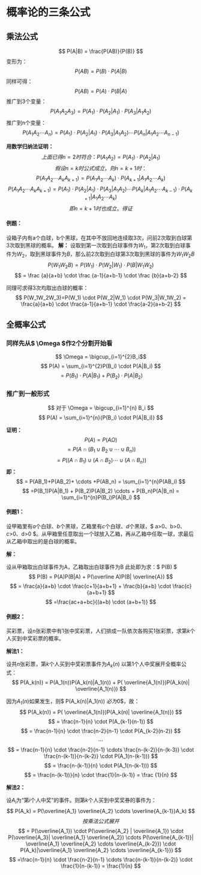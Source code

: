# 概率论的三条公式

## 乘法公式

$$ P(A|B) = \frac{P(AB)}{P(B)} $$
变形为：
$$ P(AB) = P(B) \cdot P(A|B) $$
同样可得：
$$ P(AB) = P(A) \cdot P(B|A) $$
推广到3个变量：
$$ P(A_1A_2A_3) = P(A_1) \cdot P(A_2|A_1) \cdot P(A_3|A_1A_2) $$
推广到n个变量：
$$ P(A_1A_2 \cdots A_n) = P(A_1) \cdot P(A_2|A_1) \cdot P(A_3|A_1A_2) \cdots P(A_n|A_1A_2 \cdots A_{n-1})  $$

**用数学归纳法证明：**
$$ 上面已得n = 2时符合：P(A_1A_2) = P(A_1) \cdot P(A_2|A_1) $$
$$ 假设n=k时公式成立，则n=k+1时： $$
$$ P(A_1A_2 \cdots A_kA_{k+1}) = P(A_1A_2 \cdots A_k) \cdot P(A_{k+1}|A_1A_2 \cdots A_k) $$
$$ P(A_1A_2 \cdots A_kA_{k+1}) = P(A_1) \cdot P(A_2|A_1) \cdot P(A_3|A_1A_2) \cdots P(A_k|A_1A_2 \cdots A_{k-1}) \cdot P(A_{k+1} | A_1A_2 \cdots A_k) $$
$$ 即n=k+1时也成立，得证 $$

#### 例题：
设箱子内有a个白球，b个黑球，在其中不放回地连续取3次，问前2次取到白球第3次取到黑球的概率。
**解：**
设取到第一次取到白球事件为$W_1$，第2次取到白球事件为$W_2$，取到黑球事件为$B$，那么前2次取到白球第3次取到黑球的事件为$W_1W_2B$
$$ P(W_1W_2B)=P(W_1) \cdot P(W_2|W_1) \cdot P(B|W_1W_2) $$
$$ = \frac {a}{a+b} \cdot \frac {a-1}{a+b-1} \cdot \frac {b}{a+b-2} $$

同理可求得3次均取出白球的概率：
$$ P(W_1W_2W_3)=P(W_1) \cdot P(W_2|W_1) \cdot P(W_3|W_1W_2) = \frac{a}{a+b} \cdot \frac{a-1}{a+b-1} \cdot \frac{a-2}{a+b-2} $$

## 全概率公式

### 同样先从$ \Omega $作2个分割开始看

$$ \Omega = \bigcup_{i=1}^{2}B_i$$
$$ P(A) = \sum_{i=1}^{2}P(B_i) \cdot P(A|B_i) $$
$$ =P(B_1) \cdot P(A|B_1) + P(B_2) \cdot P(A|B_2) $$

### 推广到一般形式

$$ 对于 \Omega = \bigcup_{i=1}^{n} B_i $$
$$ P(A) = \sum_{i=1}^{n}{P(B_i) \cdot P(A|B_i)} $$

**证明：**
$$ P(A) = P(A\Omega) $$
$$ =P(A \cap (B_1 \cup B_2 \cup \cdots \cup B_n)) $$
$$ =P((A \cap B_1) \cup (A \cap B_2) \cdots \cup (A \cap B_n)) $$
**即：**
$$ = P(AB_1)+P(AB_2)+ \cdots +P(AB_n) = \sum_{i=1}^{n}P(AB_i) $$
$$ =P(B_1)P(A|B_1) + P(B_2)P(A|B_2) \cdots + P(B_n)P(A|B_n) = \sum_{i=1}^{n}P(B_i)P(A|B_i) $$

#### 例题1：

设甲箱里有$a$个白球、$b$个黑球，乙箱里有$c$个白球、$d$个黑球，$ a>0、b>0、c>0、d>0 $。从甲箱里任意取出一个球放入乙箱，再从乙箱中任取一球，求最后从乙箱中取出的是白球的概率。

**解：**

设从甲箱取出白球事件为A，乙箱取出白球事件为B
此处即为求：$ P(B) $
$$ P(B) = P(A)P(B|A) + P(\overline A)P(B| \overline{A}) $$
$$ = \frac{a}{a+b} \cdot \frac{c+1}{a+b+1} + \frac{b}{a+b} \cdot \frac{c}{a+b+1} $$
$$ =\frac{ac+a+bc}{(a+b) \cdot (a+b+1)} $$

#### 例题2：

买彩票，设$n$张彩票中有1张中奖彩票，人们排成一队依次各购买1张彩票，求第$k$个人买到中奖彩票的概率。

**解法1：**

设共$n$张彩票，第$k$个人买到中奖彩票事件为$A_k(n)$
以第1个人中奖展开全概率公式：
$$ P(A_k(n)) = P(A_1(n))P(A_k(n)|A_1(n)) + P( \overline{A_1(n)})P(A_k(n)| \overline{A_1(n)}) $$

因为$A_1(n)$如果发生，则$ P(A_k(n)|A_1(n)) $必为$0$，故：
$$ P(A_k(n)) = P( \overline{A_1(n)})P(A_k(n)| \overline{A_1(n)}) $$
$$ = \frac{n-1}{n} \cdot P(A_{k-1}(n-1)) $$
$$ = \frac{n-1}{n} \cdot \frac{n-2}{n-1} \cdot P(A_{k-2}(n-2)) $$
$$ \cdots $$
$$ = \frac{n-1}{n} \cdot \frac{n-2}{n-1} \cdots \frac{n-(k-2)}{n-(k-3)} \cdot \frac{n-(k-1)}{n-(k-2)} \cdot P(A_1(n-(k-1))) $$
$$ = \frac{n-(k-1)}{n} \cdot P(A_1(n-(k-1))) $$
$$ = \frac{n-(k-1))}{n} \cdot \frac{1}{n-(k-1)} = \frac {1}{n} $$

**解法2：**

设$A_i$为“第$i$个人中奖”的事件。则第$k$个人买到中奖奖券的事件为：
$$ P(A_k) = P(\overline{A_1} \overline{A_2} \cdots \overline{A_{k-1}}A_k) $$
$$ 按乘法公式展开 $$
$$ = P(\overline{A_1}) \cdot P(\overline{A_2} | \overline{A_1}) \cdot P(\overline{A_3}| \overline{A_1} \overline{A_2}) \cdots P(\overline{A_{k-1}}| \overline{A_1} \overline{A_2} \cdots \overline{A_{k-2}}) \cdot P(A_k)|\overline{A_1} \overline{A_2} \cdots \overline{A_{k-1}}) $$
$$ =\frac{n-1}{n} \cdot \frac{n-2}{n-1} \cdots \frac{n-(k-1)}{n-(k-2)} \cdot \frac{1}{n-(k-1)} = \frac{1}{n} $$

